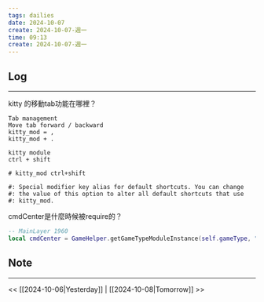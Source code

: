 ```yaml
---
tags: dailies  
date: 2024-10-07
create: 2024-10-07-週一
time: 09:13
create: 2024-10-07-週一
---
```

## Log
---
kitty 的移動tab功能在哪裡？
```
Tab management
Move tab forward / backward
kitty_mod = ,
kitty_mod + .

kitty module
ctrl + shift

# kitty_mod ctrl+shift

#: Special modifier key alias for default shortcuts. You can change
#: the value of this option to alter all default shortcuts that use
#: kitty_mod.

```

cmdCenter是什麼時候被require的？
```lua
-- MainLayer 1960
local cmdCenter = GameHelper.getGameTypeModuleInstance(self.gameType, "Socket.CmdCenter")
```
## Note
---


<< [[2024-10-06|Yesterday]] | [[2024-10-08|Tomorrow]] >>